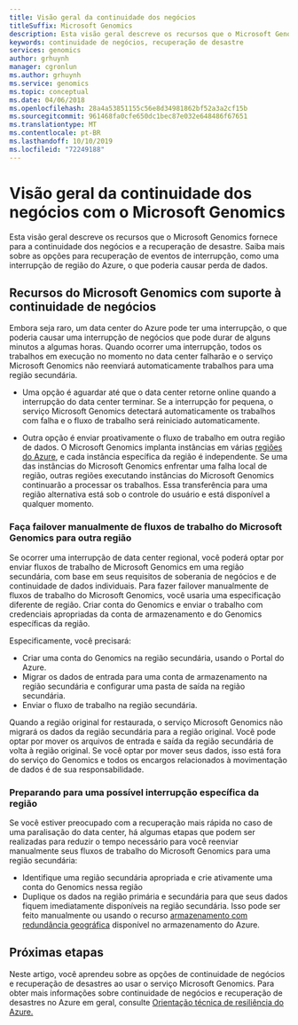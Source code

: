 ```yaml
---
title: Visão geral da continuidade dos negócios
titleSuffix: Microsoft Genomics
description: Esta visão geral descreve os recursos que o Microsoft Genomics fornece para a continuidade dos negócios e a recuperação de desastre.
keywords: continuidade de negócios, recuperação de desastre
services: genomics
author: grhuynh
manager: cgronlun
ms.author: grhuynh
ms.service: genomics
ms.topic: conceptual
ms.date: 04/06/2018
ms.openlocfilehash: 28a4a53851155c56e8d34981862bf52a3a2cf15b
ms.sourcegitcommit: 961468fa0cfe650dc1bec87e032e648486f67651
ms.translationtype: MT
ms.contentlocale: pt-BR
ms.lasthandoff: 10/10/2019
ms.locfileid: "72249188"
---
```

# <a name="overview-of-business-continuity-with-microsoft-genomics"></a>Visão geral da continuidade dos negócios com o Microsoft Genomics
Esta visão geral descreve os recursos que o Microsoft Genomics fornece para a continuidade dos negócios e a recuperação de desastre. Saiba mais sobre as opções para recuperação de eventos de interrupção, como uma interrupção de região do Azure, o que poderia causar perda de dados. 


## <a name="microsoft-genomics-features-that-support-business-continuity"></a>Recursos do Microsoft Genomics com suporte à continuidade de negócios 
Embora seja raro, um data center do Azure pode ter uma interrupção, o que poderia causar uma interrupção de negócios que pode durar de alguns minutos a algumas horas. Quando ocorrer uma interrupção, todos os trabalhos em execução no momento no data center falharão e o serviço Microsoft Genomics não reenviará automaticamente trabalhos para uma região secundária. 

* Uma opção é aguardar até que o data center retorne online quando a interrupção do data center terminar. Se a interrupção for pequena, o serviço Microsoft Genomics detectará automaticamente os trabalhos com falha e o fluxo de trabalho será reiniciado automaticamente.

* Outra opção é enviar proativamente o fluxo de trabalho em outra região de dados. O Microsoft Genomics implanta instâncias em várias [regiões do Azure](https://azure.microsoft.com/regions/services/), e cada instância específica da região é independente. Se uma das instâncias do Microsoft Genomics enfrentar uma falha local de região, outras regiões executando instâncias do Microsoft Genomics continuarão a processar os trabalhos. Essa transferência para uma região alternativa está sob o controle do usuário e está disponível a qualquer momento.


### <a name="manually-failover-microsoft-genomics-workflows-to-another-region"></a>Faça failover manualmente de fluxos de trabalho do Microsoft Genomics para outra região
Se ocorrer uma interrupção de data center regional, você poderá optar por enviar fluxos de trabalho de Microsoft Genomics em uma região secundária, com base em seus requisitos de soberania de negócios e de continuidade de dados individuais. Para fazer failover manualmente de fluxos de trabalho do Microsoft Genomics, você usaria uma especificação diferente de região. Criar conta do Genomics e enviar o trabalho com credenciais apropriadas da conta de armazenamento e do Genomics específicas da região.

Especificamente, você precisará:
* Criar uma conta do Genomics na região secundária, usando o Portal do Azure. 
* Migrar os dados de entrada para uma conta de armazenamento na região secundária e configurar uma pasta de saída na região secundária.
* Enviar o fluxo de trabalho na região secundária.

Quando a região original for restaurada, o serviço Microsoft Genomics não migrará os dados da região secundária para a região original. Você pode optar por mover os arquivos de entrada e saída da região secundária de volta à região original.  Se você optar por mover seus dados, isso está fora do serviço do Genomics e todos os encargos relacionados à movimentação de dados é de sua responsabilidade. 

### <a name="preparing-for-a-possible-region-specific-outage"></a>Preparando para uma possível interrupção específica da região
Se você estiver preocupado com a recuperação mais rápida no caso de uma paralisação do data center, há algumas etapas que podem ser realizadas para reduzir o tempo necessário para você reenviar manualmente seus fluxos de trabalho do Microsoft Genomics para uma região secundária:

* Identifique uma região secundária apropriada e crie ativamente uma conta do Genomics nessa região
* Duplique os dados na região primária e secundária para que seus dados fiquem imediatamente disponíveis na região secundária. Isso pode ser feito manualmente ou usando o recurso [armazenamento com redundância geográfica](https://docs.microsoft.com/azure/storage/common/storage-redundancy) disponível no armazenamento do Azure. 

## <a name="next-steps"></a>Próximas etapas
Neste artigo, você aprendeu sobre as opções de continuidade de negócios e recuperação de desastres ao usar o serviço Microsoft Genomics. Para obter mais informações sobre continuidade de negócios e recuperação de desastres no Azure em geral, consulte [Orientação técnica de resiliência do Azure.](https://docs.microsoft.com/azure/architecture/resiliency/recovery-loss-azure-region) 